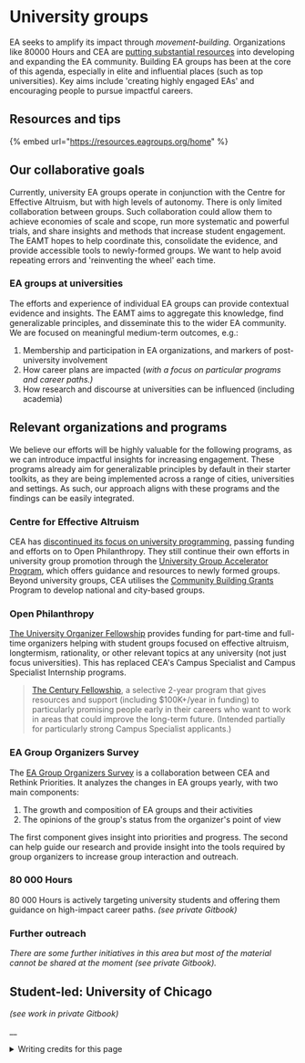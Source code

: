 # University groups

EA seeks to amplify its impact through _movement-building._ Organizations like 80000 Hours and CEA are [putting substantial resources](https://80000hours.org/problem-profiles/promoting-effective-altruism/) into developing and expanding the EA community. Building EA groups has been at the core of this agenda, especially in elite and influential places (such as top universities).  Key aims include 'creating highly engaged EAs' and encouraging people to pursue impactful careers. &#x20;

## Resources and tips

{% embed url="https://resources.eagroups.org/home" %}

## Our collaborative goals

Currently, university EA groups operate in conjunction with the Centre for Effective Altruism, but with high levels of autonomy. There is only limited collaboration between groups. Such collaboration could allow them to achieve economies of scale and scope, run more systematic and powerful trials, and share insights and methods that increase student engagement. The EAMT hopes to help coordinate this, consolidate the evidence, and provide accessible tools to newly-formed groups. We want to help avoid repeating errors and 'reinventing the wheel' each time.

### **EA groups at universities**

The efforts and experience of individual EA groups can provide contextual evidence and insights. The EAMT aims to aggregate this knowledge, find generalizable principles, and disseminate this to the wider EA community. We are focused on meaningful medium-term outcomes, e.g.:

1. Membership and participation in EA organizations, and markers of post-university involvement
2. How career plans are impacted (_with a focus on particular programs and career paths.)_
3. How research and discourse at universities can be influenced (including academia)

## Relevant organizations and programs

We believe our efforts will be highly valuable for the following programs, as we can introduce impactful insights for increasing engagement. These programs already aim for generalizable principles by default in their starter toolkits, as they are being implemented across a range of cities, universities and settings. As such, our approach aligns with these programs and the findings can be easily integrated.

### Centre for Effective Altruism

CEA has [discontinued its focus on university programming](https://forum.effectivealtruism.org/posts/xTWhXX9HJfKmvpQZi/cea-is-discontinuing-its-focus-university-programming), passing funding and efforts on to Open Philanthropy. They still continue their own efforts in university group promotion through the [University Group Accelerator Program](https://centreforeffectivealtruism.notion.site/centreforeffectivealtruism/University-Group-Accelerator-Program-6df8c8fccf8b4ffbb6488d9dfa275282), which offers guidance and resources to newly formed groups. Beyond university groups, CEA utilises the [Community Building Grants](https://www.centreforeffectivealtruism.org/how-to-join-the-program) Program to develop national and city-based groups.

### Open Philanthropy

[The University Organizer Fellowship](https://openphilanthropy.org/focus/other-areas/university-organizer-fellowship) provides funding for part-time and full-time organizers helping with student groups focused on effective altruism, longtermism, rationality, or other relevant topics at any university (not just focus universities). This has replaced CEA's Campus Specialist and Campus Specialist Internship programs.&#x20;

> [The Century Fellowship](https://www.openphilanthropy.org/focus/other-areas/century-fellowship), a selective 2-year program that gives resources and support (including $100K+/year in funding) to particularly promising people early in their careers who want to work in areas that could improve the long-term future. (Intended partially for particularly strong Campus Specialist applicants.)

### EA Group Organizers Survey

The [EA Group Organizers Survey](https://forum.effectivealtruism.org/posts/Q4aF9T5PuBM2akxp6/ea-groups-survey-2020) is a collaboration between CEA and Rethink Priorities. It analyzes the changes in EA groups yearly, with two main components:&#x20;

1. The growth and composition of EA groups and their activities
2. The opinions of the group's status from the organizer's point of view

The first component gives insight into priorities and progress. The second can help guide our research and provide insight into the tools required by group organizers to increase group interaction and outreach.

### 80 000 Hours

80 000 Hours is actively targeting university students and offering them guidance on high-impact career paths. _(see private Gitbook)_

### **Further outreach**

_There are some further initiatives in this area but most of the material cannot be shared at the moment (see private Gitbook)._

## Student-led: University of Chicago

_(see work in private Gitbook)_

__



<details>

<summary>Writing credits for this page</summary>

Kynan Behan helped create and write this page.

</details>
